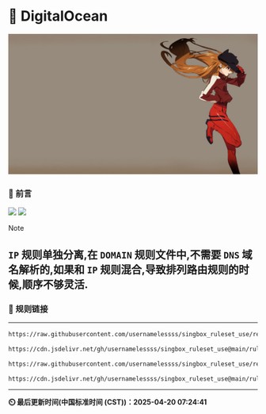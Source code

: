
# 🧸 DigitalOcean
![](https://raw.githubusercontent.com/usernamelessss/picture-bed/main/images/202504042256831.jpg)
### 📣 前言
![](https://shields.io/badge/-移除重复规则-ff69b4) ![](https://shields.io/badge/-IP&nbsp;规则单独存放不与&nbsp;DOMAIN&nbsp;等混合-green)
> [!NOTE]
**`IP` 规则单独分离,在 `DOMAIN` 规则文件中,不需要 `DNS` 域名解析的,如果和 `IP` 规则混合,导致排列路由规则的时候,顺序不够灵活.**
---

###  🔗 规则链接
---

```url
https://raw.githubusercontent.com/usernamelessss/singbox_ruleset_use/refs/heads/main/rule/DigitalOcean/DigitalOcean_No_IP.json
```

```url
https://cdn.jsdelivr.net/gh/usernamelessss/singbox_ruleset_use@main/rule/DigitalOcean/DigitalOcean_No_IP.json
```

```url
https://raw.githubusercontent.com/usernamelessss/singbox_ruleset_use/refs/heads/main/rule/DigitalOcean/DigitalOcean_No_IP.srs
```

```url
https://cdn.jsdelivr.net/gh/usernamelessss/singbox_ruleset_use@main/rule/DigitalOcean/DigitalOcean_No_IP.srs
```

---
**⏲️ 最后更新时间(中国标准时间 (CST))：2025-04-20 07:24:41**